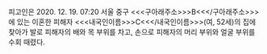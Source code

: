 피고인은 2020. 12. 19. 07:20 서울 중구 <<<구아래주소>>>B<<</구아래주소>>>에 있는 이혼한 피해자 <<<내국인이름>>>C<<</내국인이름>>>(여, 52세)의 집에 찾아가 발로 피해자의 배와 목 부위를 차고, 손으로 피해자의 머리 부위와 얼굴 부위를 수회 때렸다.